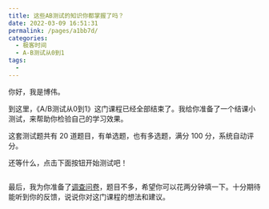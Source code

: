 ```yaml
---
title: 这些AB测试的知识你都掌握了吗？
date: 2022-03-09 16:51:31
permalink: /pages/a1bb7d/
categories:
  - 极客时间
  - A-B测试从0到1
tags:
  - 
---
```

<p>你好，我是博伟。</p><p>到这里，《A/B测试从0到1》这门课程已经全部结束了。我给你准备了一个结课小测试，来帮助你检验自己的学习效果。</p><p>这套测试题共有 20 道题目，有单选题，也有多选题，满分 100 分，系统自动评分。</p><p>还等什么，点击下面按钮开始测试吧！</p><p><a href="http://time.geekbang.org/quiz/intro?act_id=361&exam_id=981"><img src="https://static001.geekbang.org/resource/image/28/a4/28d1be62669b4f3cc01c36466bf811a4.png?wh=1142*201" alt=""></a></p><p>最后，我为你准备了<a href="https://jinshuju.net/f/RSZSBZ">调查问卷</a>，题目不多，希望你可以花两分钟填一下。十分期待能听到你的反馈，说说你对这门课程的想法和建议。</p><!-- [[[read_end]]] -->